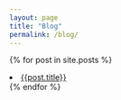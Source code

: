 ```yaml
---
layout: page
title: "Blog"
permalink: /blog/
---
```


{% for post in site.posts %}
 <li><a href="{{ post.url}}" class="blog-posts">{{post.title}}</a></li>
{% endfor %}